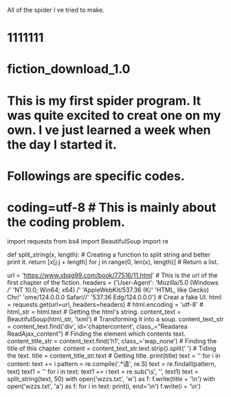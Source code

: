 All of the spider I ve tried to make.


#  1111111
#  fiction_download_1.0
#  This is my first spider program. It was quite excited to creat one on my own. I ve just learned a week when the day I started it.
#  Followings are specific codes.


# coding=utf-8  #  This is mainly about the coding problem.
import requests
from bs4 import BeautifulSoup
import re


def split_string(x, length):  #  Creating a function to split string and better print it.
    return [x[j:j + length] for j in range(0, len(x), length)]  #  Return a list.


url = 'https://www.xbqg99.com/book/77516/11.html'  #  This is the url of the first chapter of the fiction.
headers = {'User-Agent': 'Mozilla/5.0 (Windows /'
                         'NT 10.0; Win64; x64) /'
                         'AppleWebKit/537.36 (K/'
                         'HTML, like Gecko) Chr/'
                         'ome/124.0.0.0 Safari//'
                         '537.36 Edg/124.0.0.0'}  #  Creat a fake UI.
html = requests.get(url=url, headers=headers)  #
html.encoding = 'utf-8'  #
html_str = html.text  #  Getting the html's string.
content_text = BeautifulSoup(html_str, 'lxml')  #  Transforming it into a soup.
content_text_str = content_text.find('div', id='chaptercontent', class_="Readarea ReadAjax_content")  #  Finding the element which contents text.
content_title_str = content_text.find('h1', class_='wap_none')  #  Finding the title of this chapter.
content = content_text_str.text.strip().split('  ')  #  Tiding the text.
title = content_title_str.text    #    Getting title.
print(title)
text = ''
for i in content:
    text += i
pattern = re.compile('.*请', re.S)
text = re.findall(pattern, text)
text1 = ''
for i in text:
    text1 += i
text = re.sub('\\s', '', text1)
text = split_string(text, 50)
with open('wzzs.txt', 'w') as f:
    f.write(title + '\n')
with open('wzzs.txt', 'a') as f:
    for i in text:
        print(i, end='\n')
        f.write(i + '\n')
